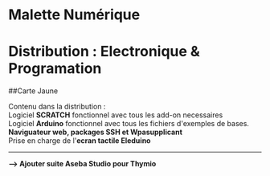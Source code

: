 # Malette Numérique
# Distribution : Electronique & Programation
##Carte Jaune
<br />


Contenu dans la distribution :<br />
Logiciel **SCRATCH** fonctionnel avec tous les add-on necessaires<br />
Logiciel **Arduino** fonctionnel avec tous les fichiers d'exemples de bases.<br />
**Naviguateur web, packages SSH et Wpasupplicant**<br />
Prise en charge de l'**ecran tactile Eleduino**<br />

---

**--> Ajouter suite Aseba Studio pour Thymio**
